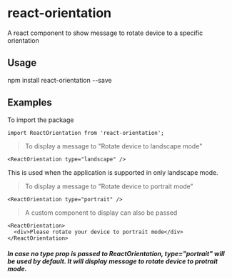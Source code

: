 # react-orientation

A react component to show message to rotate device to a specific orientation

## Usage
  npm install react-orientation --save
  
## Examples
To import the package

```
import ReactOrientation from 'react-orientation';
```

> To display a message to "Rotate device to landscape mode"
```
<ReactOrientation type="landscape" />
```
This is used when the application is supported in only landscape mode.

> To display a message to "Rotate device to portrait mode"
```
<ReactOrientation type="portrait" /> 
```

> A custom component to display can also be passed
```
<ReactOrientation>
  <div>Please rotate your device to portrait mode</div>
</ReactOrientation>
```

##### In case no type prop is passed to ReactOrientation, type="portrait" will be used by default. It will display message to rotate device to protrait mode.
